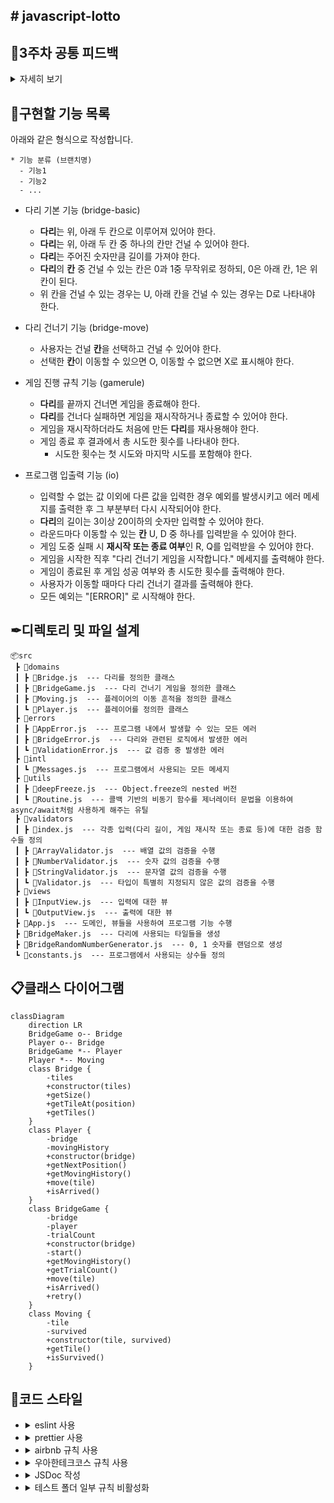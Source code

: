 ## # javascript-lotto

## 📢3주차 공통 피드백

<details>
<summary>자세히 보기</summary>

### 함수(메서드) 라인에 대한 기준
프로그래밍 요구사항을 보면 함수 15라인으로 제안하는 요구사항이 있다. 이때 공백 라인도 한 라인에 해당한다. 15라인이 넘어간다면 함수 분리를 위한 고민을 한다.

### 발생할 수 있는 예외 상황에 대해 고민한다
정상적인 경우를 구현하는 것보다 예외 상황을 모두 고려해 프로그래밍하는 것이 더 어렵다. 예외 상황을 고려해 프로그래밍하는 습관을 들인다. 예를 들어 로또 미션의 경우 아래와 같은 예외 상황을 고민해 보고 해당 예외에 대해 처리를 할 수 있어야 한다.

* 로또 구입 금액에 1000 이하의 숫자를 입력
* 당첨 번호에 중복된 숫자를 입력
* 당첨번호에 1~45 범위를 벗어나는 숫자를 입력
* 당첨 번호와 중복된 보너스 번호를 입력

### 비즈니스 로직과 UI 로직을 분리한다
비즈니스 로직과 UI 로직을 한 클래스가 담당하지 않도록 한다. 단일 책임의 원칙에도 위배된다.

```js
class Lotto {
   #numbers
 
   // 로또 숫자가 포함되어 있는지 확인하는 비즈니스 로직
   contains(numbers) {
       ...
   }
 
   // UI 로직
   print() {
       ...
   }      
 
}
```

### 객체의 상태 접근을 제한한다
필드는 private class 필드로 구현한다. 객체의 상태를 외부에서 직접 접근하는 방식을 최소화 하는 이유에 대해서는 스스로 찾아본다.

```js
class WinningLotto {
   #lotto
   #bonusNumber
 
   constructor(lotto, bonusNumber) {
       this.#lotto = lotto
       this.#bonusNumber = bonusNumber
   }
}
```

### 객체는 객체스럽게 사용한다
Lotto 클래스는 numbers를 상태 값으로 가진다. 그런데 이 객체는 로직에 대한 구현은 하나도 없고, numbers에 대한 getter 메서드만을 가진다.

```js
class Lotto {
   #numbers
 
   constructor(numbers) {
       this.#numbers = numbers
   }
 
   getNumbers() {
       return this.#numbers
   }
}
 
class LottoGame {
   play() {
       const lotto = new Lotto(...)
 
       // 숫자가 포함되어 있는지 확인한다.
       lotto.getNumbers().contains(number)
 
       // 당첨 번호와 몇 개가 일치하는지 확인한다.
       lotto.getNumbers().stream()...
   }
}
```

Lotto에서 데이터를 꺼내지(get) 말고 메시지를 던지도록 구조를 바꿔 데이터를 가지는 객체가 일하도록 한다.

```js
class Lotto {
   #numbers
 
   constructor(numbers) {
       this.#numbers = numbers
   }
 
   contains(number) {
       // 숫자가 포함되어 있는지 확인한다.
       return ...
   }
 
   matchCount(other) {
       // 당첨 번호와 몇 개가 일치하는지 확인한다.
       return ...
   }
}
 
class LottoGame {
   play() {
       const lotto = new Lotto(...)
 
       lotto.contains(number)
       lotto.matchCount(...)
   }
}
```

(참고. [getter를 사용하는 대신 객체에 메시지를 보내자](https://tecoble.techcourse.co.kr/post/2020-04-28-ask-instead-of-getter/))

### 필드의 수를 줄이기 위해 노력한다
필드의 수가 많은 것은 객체의 복잡도를 높이고, 버그 발생 가능성을 높일 수 있다. 필드에 중복이 있거나, 불필요한 필드가 없는지 확인해 필드의 수를 최소화한다.
예를 들어 총 상금 및 수익률을 구하는 다음 객체를 보자.

```js
class LottoResult {
   #result = new Map()
   #profitRate
   #totalPrize
}
```

위 객체의 profitRate와 totalPrize는 등수 별 당첨 내역(result)만 있어도 모두 구할 수 있는 값이다. 따라서 위 객체는 다음과 같이 하나의 필드만으로 구현할 수 있다.

```js
class LottoResult {
   #result = new Map()
 
   calculateProfitRate() { ... }
 
   calculateTotalPrize() { ... }
}
```

### 성공하는 케이스 뿐만 아니라 예외에 대한 케이스도 테스트한다
테스트를 작성하면 성공하는 케이스에 대해서만 고민하는 경우가 있다. 하지만 예외에 대한 부분 또한 처리해야 한다. 특히 프로그램에서 결함이 자주 발생하는 부분 중 하나는 경계값이므로 이 부분을 꼼꼼하게 확인해야 한다.

```js
test("보너스 번호가 당첨 번호와 중복되는 경우에 대한 예외 처리", () => {
   mockQuestions( ["1000", "1,2,3,4,5,6", "6"]);
   expect(() => {
       const app = new App();
       app.play();
   }).toThrow("[ERROR]");
});
```

### 테스트 코드도 코드다
테스트 코드도 코드이므로 리팩터링을 통해 개선해나가야 한다. 특히 반복적으로 하는 부분을 중복되지 않게 만들어야 한다. 예를 들어 단순히 파라미터의 값만 바뀌는 경우라면 아래와 같이 테스트할 수 있다.

```js
test.each([["999"], ["0"], ["-123"]])("천원 미만의 금액에 대한 예외 처리", (input) => {
   expect((input) => {
     const app = new App(input);
     app.play();
   }).toThrow();
 }
);
```

### 테스트를 위한 코드는 구현 코드에서 분리되어야 한다
테스트를 위한 편의 메서드를 구현 코드에 구현하지 마라. 아래의 예시처럼 테스트를 통과하기 위해 구현 코드를 변경하거나 테스트에서만 사용되는 로직을 만들지 않는다.

* 테스트를 위해  # prefix를 바꾸는 경우
* 테스트 코드에서만 사용되는 메서드

### 단위 테스트하기 어려운 코드를 단위 테스트하기
아래 코드는 Random 때문에 Lotto에 대한 단위 테스트를 하기 힘들다. 단위 테스트가 가능하도록 리팩터링한다면 어떻게 하는 것이 좋을까?

```js
const MissionUtils = require("@woowacourse/mission-utils");
 
class Lotto {
   #numbers
 
   constructor() {
       this.#numbers = Randoms.pickUniqueNumbersInRange(1, 45, 6)
   }
}
---
class LottoMachine {
   execute() {
       const lotto = new Lotto()
   }
}
```

올바른 로또 번호가 생성되는 것을 테스트하기 어렵다. 테스트하기 어려운 것을 클래스 내부가 아닌 외부로 분리하는 시도를 해 본다.

```js
const MissionUtils = require("@woowacourse/mission-utils");
 
class Lotto {
   #numbers
 
   constructor(numbers) {
       this.#numbers = numbers
   }
}
 
class LottoMachine {
   execute() {
       const numbers = Randoms.pickUniqueNumbersInRange(1, 45, 6)
       const lotto = new Lotto(numbers)
   }
}
```

위 코드는 A 상황을 B로 바꾼 것이다. 




A.
```
Application(테스트하기 어려움)
     ⬇️
LottoMachine(테스트하기 어려움)
     ⬇️
Lotto(테스트하기 어려움) ➡️ Randoms(테스트하기 어려움)
```

B.
```
Application(테스트하기 어려움) 
     ⬇️
LottoMachine(테스트하기 어려움) ➡️ Randoms(테스트하기 어려움) 
     ⬇️
Lotto(테스트하기 쉬움)
```

(참고. [메서드 시그니처를 수정하여 테스트하기 좋은 메서드로 만들기](https://tecoble.techcourse.co.kr/post/2020-05-07-appropriate_method_for_test_by_parameter/))

이처럼 단위 테스트를 할 때 테스트하기 어려운 부분은 분리하고 테스트 가능한 부분을 단위 테스트한다. 테스트하기 어려운 부분은 단위 테스트하지 않아도 된다. 남은 LottoMachine은 어떻게 테스트하기 쉽게 바꿀 수 있을지 고민해 본다.

</details>


## 📃구현할 기능 목록

아래와 같은 형식으로 작성합니다.
```
* 기능 분류 (브랜치명)
  - 기능1
  - 기능2
  - ...
```

* 다리 기본 기능 (bridge-basic)
  - **다리**는 위, 아래 두 칸으로 이루어져 있어야 한다.
  - **다리**는 위, 아래 두 칸 중 하나의 칸만 건널 수 있어야 한다.
  - **다리**는 주어진 숫자만큼 길이를 가져야 한다.
  - **다리**의 **칸** 중 건널 수 있는 칸은 0과 1중 무작위로 정하되, 0은 아래 칸, 1은 위 칸이 된다.
  - 위 칸을 건널 수 있는 경우는 U, 아래 칸을 건널 수 있는 경우는 D로 나타내야 한다.

* 다리 건너기 기능 (bridge-move)
  - 사용자는 건널 **칸**을 선택하고 건널 수 있어야 한다.
  - 선택한 **칸**이 이동할 수 있으면 O, 이동할 수 없으면 X로 표시해야 한다.

* 게임 진행 규칙 기능 (gamerule)
  - **다리**를 끝까지 건너면 게임을 종료해야 한다.
  - **다리**를 건너다 실패하면 게임을 재시작하거나 종료할 수 있어야 한다.
  - 게임을 재시작하더라도 처음에 만든 **다리**를 재사용해야 한다.
  - 게임 종료 후 결과에서 총 시도한 횟수를 나타내야 한다.
    - 시도한 횟수는 첫 시도와 마지막 시도를 포함해야 한다.

* 프로그램 입출력 기능 (io)
  - 입력할 수 없는 값 이외에 다른 값을 입력한 경우 예외를 발생시키고 에러 메세지를 출력한 후 그 부분부터 다시 시작되어야 한다.
  - **다리**의 길이는 3이상 20이하의 숫자만 입력할 수 있어야 한다.
  - 라운드마다 이동할 수 있는 **칸** U, D 중 하나를 입력받을 수 있어야 한다.
  - 게임 도중 실패 시 **재시작 또는 종료 여부**인 R, Q를 입력받을 수 있어야 한다.
  - 게임을 시작한 직후 "다리 건너기 게임을 시작합니다." 메세지를 출력해야 한다.
  - 게임이 종료된 후 게임 성공 여부와 총 시도한 횟수를 출력해야 한다.
  - 사용자가 이동할 때마다 다리 건너기 결과를 출력해야 한다.
  - 모든 예외는 "[ERROR]" 로 시작해야 한다.

## ✒디렉토리 및 파일 설계

```
📦src
 ┣ 📂domains
 ┃ ┣ 📜Bridge.js  --- 다리를 정의한 클래스
 ┃ ┣ 📜BridgeGame.js  --- 다리 건너기 게임을 정의한 클래스
 ┃ ┣ 📜Moving.js  --- 플레이어의 이동 흔적을 정의한 클래스
 ┃ ┗ 📜Player.js  --- 플레이어를 정의한 클래스
 ┣ 📂errors
 ┃ ┣ 📜AppError.js  --- 프로그램 내에서 발생할 수 있는 모든 에러
 ┃ ┣ 📜BridgeError.js  --- 다리와 관련된 로직에서 발생한 에러
 ┃ ┗ 📜ValidationError.js  --- 값 검증 중 발생한 에러
 ┣ 📂intl
 ┃ ┗ 📜Messages.js  --- 프로그램에서 사용되는 모든 메세지
 ┣ 📂utils
 ┃ ┣ 📜deepFreeze.js  --- Object.freeze의 nested 버전
 ┃ ┗ 📜Routine.js  --- 콜백 기반의 비동기 함수를 제너레이터 문법을 이용하여 async/await처럼 사용하게 해주는 유틸
 ┣ 📂validators
 ┃ ┣ 📜index.js  --- 각종 입력(다리 길이, 게임 재시작 또는 종료 등)에 대한 검증 함수들 정의
 ┃ ┣ 📜ArrayValidator.js  --- 배열 값의 검증을 수행
 ┃ ┣ 📜NumberValidator.js  --- 숫자 값의 검증을 수행
 ┃ ┣ 📜StringValidator.js  --- 문자열 값의 검증을 수행
 ┃ ┗ 📜Validator.js  --- 타입이 특별히 지정되지 않은 값의 검증을 수행
 ┣ 📂views
 ┃ ┣ 📜InputView.js  --- 입력에 대한 뷰
 ┃ ┗ 📜OutputView.js  --- 출력에 대한 뷰
 ┣ 📜App.js  --- 도메인, 뷰들을 사용하여 프로그램 기능 수행
 ┣ 📜BridgeMaker.js  --- 다리에 사용되는 타일들을 생성
 ┣ 📜BridgeRandomNumberGenerator.js  --- 0, 1 숫자를 랜덤으로 생성
 ┗ 📜constants.js  --- 프로그램에서 사용되는 상수들 정의
```

## 📋클래스 다이어그램

```mermaid
classDiagram
    direction LR
    BridgeGame o-- Bridge
    Player o-- Bridge
    BridgeGame *-- Player
    Player *-- Moving
    class Bridge {
        -tiles
        +constructor(tiles)
        +getSize()
        +getTileAt(position)
        +getTiles()
    }
    class Player {
        -bridge
        -movingHistory
        +constructor(bridge)
        +getNextPosition()
        +getMovingHistory()
        +move(tile)
        +isArrived()
    }
    class BridgeGame {
        -bridge
        -player
        -trialCount
        +constructor(bridge)
        -start()
        +getMovingHistory()
        +getTrialCount()
        +move(tile)
        +isArrived()
        +retry()
    }
    class Moving {
        -tile
        -survived
        +constructor(tile, survived)
        +getTile()
        +isSurvived()
    }
```

## 🎨코드 스타일

- <details>
    <summary>eslint 사용</summary>

    `npm install --save-dev eslint` 로 설치하고 .eslintrc.js 파일을 생성하여 코드 스타일을 정의한다.
  </details>

- <details>
    <summary>prettier 사용</summary>

    `npm install --save-dev prettier` 로 설치한다.

    .prettierrc 파일을 생성한 후 prettier 규칙을 추가한다.
  </details>

- <details>
    <summary>airbnb 규칙 사용</summary>

    `npx install-peerdeps --dev eslint-config-airbnb` 명령으로 설치한다.

    .eslintrc.js의 `extends: [...]` 에 `'airbnb'` 를 추가한다.
  </details>

- <details>
    <summary>우아한테크코스 규칙 사용</summary>

    * 프로그램 종료 시 process.exit()를 호출하지 않는다.
    ```js
    rules: {
      'no-process-exit': 'error',
    }
    ```

    * indent(인덴트, 들여쓰기) depth를 3이 넘지 않도록 구현한다. 2까지만 허용한다.
    ```js
    rules: {
      'max-depth': ['error', 2],
    }
    ```

    * 함수(또는 메서드)의 길이가 15라인을 넘어가지 않도록 구현한다.
    ```js
    rules: {
      'max-lines-per-function': ['error', 15],
    }
    ```

    * 메서드의 파라미터 개수는 최대 3개까지만 허용한다.
    ```js
    rules: {
      'max-params': ['error', 3],
    }
    ```
  </details>

- <details>
    <summary>JSDoc 작성</summary>

    클래스, 함수, 변수의 문서화 및 타입을 명확히 하기 위해 JSDoc을 작성한다.

    ```js
    /**
     * 공백을 횟수만큼 늘려주는 함수
     *
     * @param {number} count
     * @returns {string}
     */
    function blank(count) {
      return Array(count).fill(' ').join('');
    }
    ```

    JSDoc의 eslint 지원을 위해 `npm install --save-dev eslint-plugin-jsdoc` 명령으로 플러그인을 설치한다.

    설치 후, .eslintrc.js의 `extends: [...]` 에 `'plugin:jsdoc/recommended'` 를 추가한다.
  </details>

- <details>
    <summary>테스트 폴더 일부 규칙 비활성화</summary>

    테스트 폴더에서는 일부 규칙들을 비활성화하도록 한다.

    ```js
    overrides: [
      {
        files: ['__tests__/**/*.js'],
        rules: {
          'max-lines-per-function': 'off',
          'no-new': 'off',
        },
      },
    ],
    ```
  </details>
